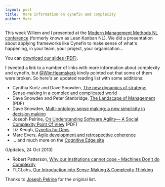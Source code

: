 ```yaml
---
layout: post
title:  More information on cynefin and complexity
author: Marc
---
```


This week Willem and I presented at the [Modern Management Methods
NL conference](http://lknl.leankanban.com/) (formerly known as Lean Kanban NL). We did a presentation
about applying frameworks like Cynefin to make sense of what's
happening, in your team, your project, your organisation...

You can [download our slides
(PDF)](/attachments/systemicthinking_lknl13.pdf).

I tweeted a link to a number of links with more information about
complexity and cynefin, but [@WimHeemskerk](https://twitter.com/WimHeemskerk) kindly pointed out that some
of them were broken. So here's an updated reading list with some
additions:

- Cynthia Kurtz and Dave Snowden, [The new dynamics of strategy: Sense-making in a complex and complicated world](http://cognitive-edge.com/library/more/articles/the-new-dynamics-of-strategy-sense-making-in-a-complex-and-complicated-worl/)
- Dave Snowden and Peter Stanbridge, [The Landscape of Management](http://emergentpublications.com/eco/ECO_other/Issue_6_1-2_19_FM.pdf) (PDF)
- Dave Snowden, [Multi-ontology sense making; a new simplicity in decision
making](http://cognitive-edge.com/library/more/articles/multi-ontology-sense-making-a-new-simplicity-in-decision-making/)
- Joseph Pelrine, [On Understanding Software Agility— A Social Complexity
Point Of View](http://www.metaprog.com/downloads/ECO.pdf) (PDF)
- Liz Keogh, [Cynefin for
  Devs](http://lizkeogh.com/2012/03/11/cynefin-for-devs/)
- Marc Evers,
  [Agile development and retrospective coherence](http://blog.piecemealgrowth.net/agile-development-and-retrospective-coherence/)
- ... and much more on the [Cognitive Edge
  site](http://cognitive-edge.com/)

(Updates, 24 Oct 2013)

- Robert Patterson, [Why our institutions cannot cope - Machines Don't do Complexity](http://smartpei.typepad.com/robert_patersons_weblog/2013/10/why-our-institutions-cannot-cope-machines-dont-so-complexity.html)
- TLCLabs, [Our Introduction into Sense-Making & Complexity
  Thinking](http://tlclabs.co/index.php/2012/11/our-introduction-into-sense-making-complexity-thinking/)

Thanks to [Joseph Pelrine](http://www.metaprog.com/blogs/) for the original list.

